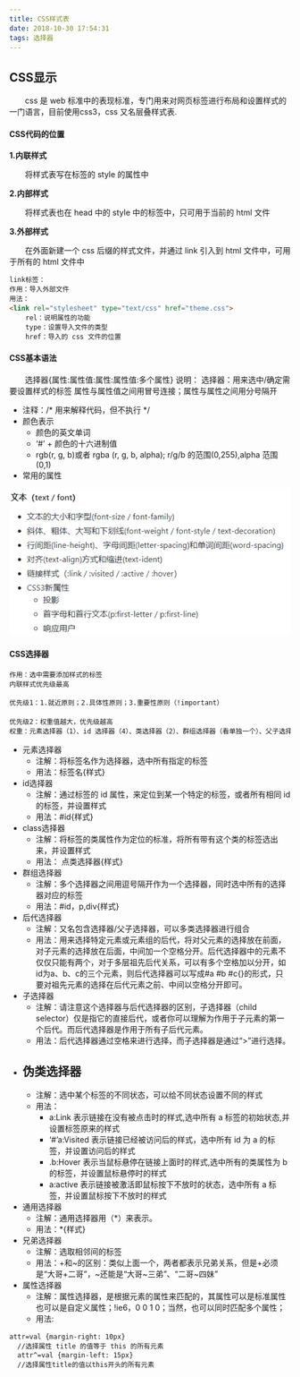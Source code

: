 ```yaml
---
title: CSS样式表
date: 2018-10-30 17:54:31
tags: 选择器
---
```


## CSS显示

&emsp;&emsp;css 是 web 标准中的表现标准，专门用来对网页标签进行布局和设置样式的一门语言，目前使用css3，css 又名层叠样式表.

#### CSS代码的位置

**1.内联样式**

&emsp;&emsp;将样式表写在标签的 style 的属性中

**2.内部样式**

&emsp;&emsp;将样式表也在 head 中的 style 中的标签中，只可用于当前的 html 文件

**3.外部样式**

&emsp;&emsp;在外面新建一个 css 后缀的样式文件，并通过 link 引入到 html 文件中，可用于所有的 html 文件中

```html
link标签：
作用：导入外部文件
用法：
<link rel="stylesheet" type="text/css" href="theme.css">
	rel：说明属性的功能
	type：设置导入文件的类型
	href：导入的 css 文件的位置
```

#### CSS基本语法

&emsp;&emsp;选择器{属性:属性值:属性:属性值:多个属性}
说明：
​	选择器：用来选中/确定需要设置样式的标签
​	属性与属性值之间用冒号连接；属性与属性之间用分号隔开

- 注释：/* 用来解释代码，但不执行 */
- 颜色表示
  - 颜色的英文单词
  - ‘#’ + 颜色的十六进制值
  - rgb(r, g, b)或者 rgba (r, g, b, alpha); r/g/b 的范围(0,255),alpha 范围(0,1)
- 常用的属性

![常用的属性](CSS样式表\常用的属性.png)

#### CSS选择器

```html
作用：选中需要添加样式的标签
内联样式优先级最高

优先级1：1.就近原则；2.具体性原则；3.重要性原则（!important）

优先级2：权重值越大，优先级越高
权重：元素选择器（1）、id 选择器（4）、类选择器（2）、群组选择器（看单独一个）、父子选择器（所有选择器权重之和）、为类选择器（1）
```

- 元素选择器
  - 注解：将标签名作为选择器，选中所有指定的标签
  - 用法：标签名{样式}
- id选择器
  - 注解：通过标签的 id 属性，来定位到某一个特定的标签，或者所有相同 id 的标签，并设置样式
  - 用法：#id{样式}
- class选择器
  - 注解：将标签的类属性作为定位的标准，将所有带有这个类的标签选出来，并设置样式
  - 用法：	点类选择器{样式}
- 群组选择器
  - 注解：多个选择器之间用逗号隔开作为一个选择器，同时选中所有的选择器对应的标签
  - 用法：#id，p,div{样式}
- 后代选择器
  - 注解：又名包含选择器/父子选择器，可以多类选择器进行组合
  - 用法：用来选择特定元素或元素组的后代，将对父元素的选择放在前面，对子元素的选择放在后面，中间加一个空格分开。后代选择器中的元素不仅仅只能有两个，对于多层祖先后代关系，可以有多个空格加以分开，如id为a、b、c的三个元素，则后代选择器可以写成#a #b #c{}的形式，只要对祖先元素的选择在后代元素之前、中间以空格分开即可。
- 子选择器
  - 注解：请注意这个选择器与后代选择器的区别，子选择器（child selector）仅是指它的直接后代，或者你可以理解为作用于子元素的第一个后代。而后代选择器是作用于所有子后代元素。
  - 用法：后代选择器通过空格来进行选择，而子选择器是通过“>”进行选择。
- 伪类选择器
  - 
  - 注解：选中某个标签的不同状态，可以给不同状态设置不同的样式
  - 用法：
    - a:Link    表示链接在没有被点击时的样式,选中所有 a 标签的初始状态,并设置标签原来的样式
    - ‘#’a:Visited   表示链接已经被访问后的样式，选中所有 id 为 a 的标签，并设置访问后的样式
    - .b:Hover    表示当鼠标悬停在链接上面时的样式,选中所有的类属性为 b 的标签，并设置鼠标悬停时的样式
    - a:active    表示链接被激活即鼠标按下不放时的状态，选中所有 a 标签，并设置鼠标按下不放时的样式
- 通用选择器
  - 注解：通用选择器用（*）来表示。
  - 用法：*{样式}
- 兄弟选择器
  - 注解：选取相邻间的标签
  - 用法：+和~的区别：类似上面一个，两者都表示兄弟关系，但是+必须是“大哥+二哥”，~还能是“大哥~三弟”、“二哥~四妹”
- 属性选择器
  - 注解：属性选择器，是根据元素的属性来匹配的，其属性可以是标准属性也可以是自定义属性；!ie6，0 0 1 0；当然，也可以同时匹配多个属性；
  - 用法:

```html
attr=val {margin-right: 10px}
  //选择属性 title 的值等于 this 的所有元素
  attr^=val {margin-left: 15px}
  //选择属性title的值以this开头的所有元素
```